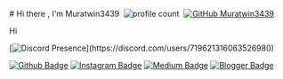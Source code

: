 # Hi there , I'm Muratwin3439  
 ![profile count](https://komarev.com/ghpvc/?username=Muratwin3439&color=8b72ff)&nbsp; 
 [![GitHub Muratwin3439](https://img.shields.io/github/followers/Muratwin3439?label=follow&style=social)](https://github.com/Muratwin3439)&nbsp; 

Hi

 [![Discord Presence](https://lanyard-profile-readme.vercel.app/api/719621316063526980?theme=light&bg=809ecf&animated=false&hideDiscrim=true&borderRadius=30px&idleMessage=Probably%20doing%20something%20else...)](https://discord.com/users/719621316063526980)


[![Github Badge](https://img.shields.io/badge/-Github-000?style=quare&labelColor=000&logo=Github&logoColor=white&link=link)](link) 
[![Instagram Badge](https://img.shields.io/badge/-Instagram-C13584?style=flat-quare&labelColor=C13584&logo=instagram&logoColor=white&link=link)](link) 
[![Medium Badge](https://img.shields.io/badge/-Medium-757575?style=flat-quare&labelColor=757575&logo=Medium&logoColor=white&link=link)](link) 
[![Blogger Badge](https://img.shields.io/badge/-Blogger-FF9800?style=flat-quare&labelColor=FF9800&logo=Blogger&logoColor=white&link=link)](link)
